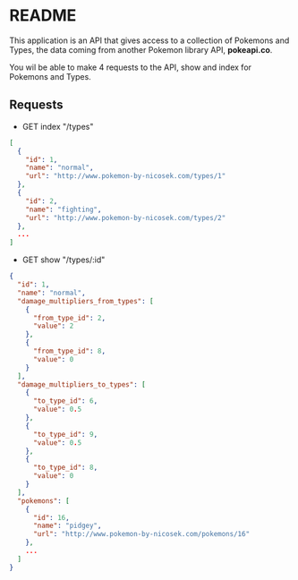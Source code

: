 # README

This application is an API that gives access to a collection of Pokemons and Types, the data coming from another Pokemon library API, **pokeapi.co**.

You wil be able to make 4 requests to the API, show and index for Pokemons and Types.

## Requests

* GET index "/types"
```json
[
  {
    "id": 1,
    "name": "normal",
    "url": "http://www.pokemon-by-nicosek.com/types/1"
  },
  {
    "id": 2,
    "name": "fighting",
    "url": "http://www.pokemon-by-nicosek.com/types/2"
  },
  ...
]
```
* GET show "/types/:id"
```json
{
  "id": 1,
  "name": "normal",
  "damage_multipliers_from_types": [
    {
      "from_type_id": 2,
      "value": 2
    },
    {
      "from_type_id": 8,
      "value": 0
    }
  ],
  "damage_multipliers_to_types": [
    {
      "to_type_id": 6,
      "value": 0.5
    },
    {
      "to_type_id": 9,
      "value": 0.5
    },
    {
      "to_type_id": 8,
      "value": 0
    }
  ],
  "pokemons": [
    {
      "id": 16,
      "name": "pidgey",
      "url": "http://www.pokemon-by-nicosek.com/pokemons/16"
    },
    ...
  ]
}
```
